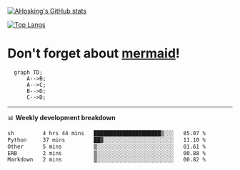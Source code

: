 [![AHosking's GitHub stats](https://github-readme-stats.vercel.app/api?username=ahosking&count_private=true&show_icons=true&theme=onedark&hide_rank=true&include_all_commits=true)](https://github.com/ahosking)

[![Top Langs](https://github-readme-stats.vercel.app/api/top-langs/?username=ahosking&layout=compact&theme=onedark)](https://github.com/ahosking)


# Don't forget about [mermaid](https://github.blog/2022-02-14-include-diagrams-markdown-files-mermaid/)!

```mermaid
  graph TD;
      A-->B;
      A-->C;
      B-->D;
      C-->D;
```
-------

📊 **Weekly development breakdown**

<!--START_SECTION:waka-->

```txt
sh         4 hrs 44 mins   █████████████████████▒░░░   85.07 %
Python     37 mins         ██▓░░░░░░░░░░░░░░░░░░░░░░   11.10 %
Other      5 mins          ▒░░░░░░░░░░░░░░░░░░░░░░░░   01.61 %
ERB        2 mins          ▒░░░░░░░░░░░░░░░░░░░░░░░░   00.88 %
Markdown   2 mins          ▒░░░░░░░░░░░░░░░░░░░░░░░░   00.82 %
```

<!--END_SECTION:waka-->
